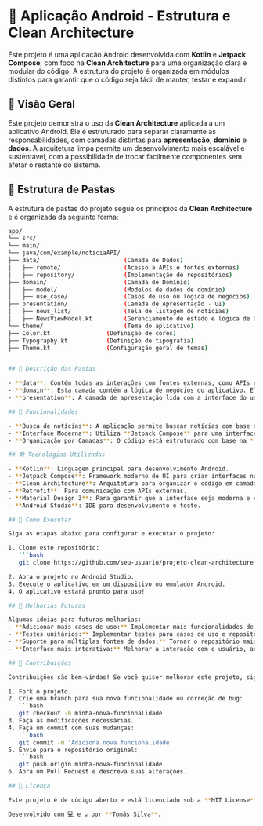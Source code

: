 # 📱 Aplicação Android - Estrutura e Clean Architecture

Este projeto é uma aplicação Android desenvolvida com **Kotlin** e **Jetpack Compose**, com foco na **Clean Architecture** para uma organização clara e modular do código. A estrutura do projeto é organizada em módulos distintos para garantir que o código seja fácil de manter, testar e expandir.

## 📝 Visão Geral

Este projeto demonstra o uso da **Clean Architecture** aplicada a um aplicativo Android. Ele é estruturado para separar claramente as responsabilidades, com camadas distintas para **apresentação**, **domínio** e **dados**. A arquitetura limpa permite um desenvolvimento mais escalável e sustentável, com a possibilidade de trocar facilmente componentes sem afetar o restante do sistema.

## 📂 Estrutura de Pastas

A estrutura de pastas do projeto segue os princípios da **Clean Architecture** e é organizada da seguinte forma:
```bash
app/
└── src/
└── main/
└── java/com/example/noticiaAPI/
├── data/                        (Camada de Dados)
│   ├── remote/                  (Acesso a APIs e fontes externas)
│   ├── repository/              (Implementação de repositórios)
├── domain/                      (Camada de Domínio)
│   ├── model/                   (Modelos de dados de domínio)
│   ├── use_case/                (Casos de uso ou lógica de negócios)
├── presentation/                (Camada de Apresentação - UI)
│   ├── news_list/               (Tela de listagem de notícias)
│   ├── NewsViewModel.kt         (Gerenciamento de estado e lógica de UI)
└── theme/                       (Tema do aplicativo)
├── Color.kt                (Definição de cores)
├── Typography.kt           (Definição de tipografia)
├── Theme.kt                (Configuração geral de temas)


## 📂 Descrição das Pastas

- **data**: Contém todas as interações com fontes externas, como APIs e bancos de dados. A camada de dados é responsável pela recuperação e armazenamento de informações, implementando interfaces de repositório.
- **domain**: Esta camada contém a lógica de negócios do aplicativo. Ela define os modelos de dados e casos de uso, que são independentes de qualquer implementação específica de dados ou apresentação.
- **presentation**: A camada de apresentação lida com a interface do usuário e interações. Aqui você encontra o `ViewModel` que conecta a interface com a lógica de negócios e as telas específicas, como a tela de listagem de notícias.

## 🚀 Funcionalidades

- **Busca de notícias**: A aplicação permite buscar notícias com base em parâmetros como localidade e idioma.
- **Interface Moderna**: Utiliza **Jetpack Compose** para uma interface de usuário fluida e moderna.
- **Organização por Camadas**: O código está estruturado com base na **Clean Architecture**, separando claramente a lógica de negócios, dados e apresentação.

## 🛠️ Tecnologias Utilizadas

- **Kotlin**: Linguagem principal para desenvolvimento Android.
- **Jetpack Compose**: Framework moderno de UI para criar interfaces nativas.
- **Clean Architecture**: Arquitetura para organizar o código em camadas separadas de dados, domínio e apresentação.
- **Retrofit**: Para comunicação com APIs externas.
- **Material Design 3**: Para garantir que a interface seja moderna e consistente.
- **Android Studio**: IDE para desenvolvimento e teste.

## 🏃 Como Executar

Siga as etapas abaixo para configurar e executar o projeto:

1. Clone este repositório:
   ```bash
   git clone https://github.com/seu-usuario/projeto-clean-architecture.git

2. Abra o projeto no Android Studio.
3. Execute o aplicativo em um dispositivo ou emulador Android.
4. O aplicativo estará pronto para uso!

## 🔧 Melhorias Futuras

Algumas ideias para futuras melhorias:
- **Adicionar mais casos de uso:** Implementar mais funcionalidades de negócio.
- **Testes unitários:** Implementar testes para casos de uso e repositórios.
- **Suporte para múltiplas fontes de dados:** Tornar o repositório mais flexível, permitindo adicionar fontes de dados alternativas.
- **Interface mais interativa:** Melhorar a interação com o usuário, adicionando animações e transições.

## 📝 Contribuições

Contribuições são bem-vindas! Se você quiser melhorar este projeto, siga os passos abaixo:

1. Fork o projeto.
2. Crie uma branch para sua nova funcionalidade ou correção de bug:
   ```bash
   git checkout -b minha-nova-funcionalidade
3. Faça as modificações necessárias.
4. Faça um commit com suas mudanças:
   ```bash
   git commit -m 'Adiciona nova funcionalidade'
5. Envie para o repositório original:
   ```bash
   git push origin minha-nova-funcionalidade
6. Abra um Pull Request e descreva suas alterações.

## 📄 Licença

Este projeto é de código aberto e está licenciado sob a **MIT License**.

Desenvolvido com 💻 e ☕ por **Tomás Silva**.

